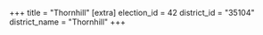 +++
title = "Thornhill"
[extra]
election_id = 42
district_id = "35104"
district_name = "Thornhill"
+++
